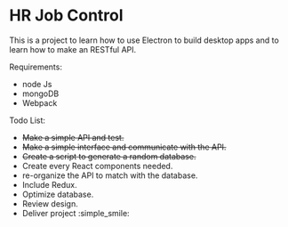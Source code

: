 # HR Job Control

This is a project to learn how to use Electron to build desktop apps and to learn how to make an RESTful API.

Requirements:

- node Js
- mongoDB
- Webpack

Todo List:

* ~~Make a simple API and test.~~
* ~~Make a simple interface and communicate with the API.~~
* ~~Create a script to generate a random database.~~
* Create every React components needed.
* re-organize the API to match with the database.
* Include Redux.
* Optimize database.
* Review design.
* Deliver project :simple_smile:
